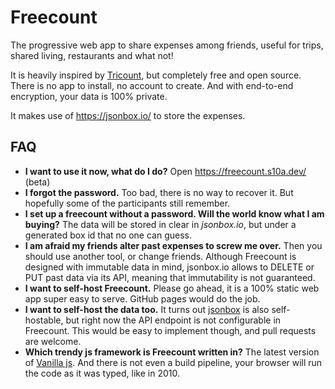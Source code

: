 # Freecount

The progressive web app to share expenses among friends, useful for trips, shared living, restaurants and what not!

It is heavily inspired by [Tricount](https://www.tricount.com/), but completely free and open source. There is no app to install, no account to create. And with end-to-end encryption, your data is 100% private.

It makes use of https://jsonbox.io/ to store the expenses.

## FAQ

- **I want to use it now, what do I do?** Open https://freecount.s10a.dev/ (beta)
- **I forgot the password.** Too bad, there is no way to recover it. But hopefully some of the participants still remember.
- **I set up a freecount without a password. Will the world know what I am buying?** The data will be stored in clear in _jsonbox.io_, but under a generated box id that no one can guess.
- **I am afraid my friends alter past expenses to screw me over.** Then you should use another tool, or change friends. Although Freecount is designed with immutable data in mind, jsonbox.io allows to DELETE or PUT past data via its API, meaning that immutability is not guaranteed.
- **I want to self-host Freecount.** Please go ahead, it is a 100% static web app super easy to serve. GitHub pages would do the job.
- **I want to self-host the data too.** It turns out [jsonbox](https://github.com/vasanthv/jsonbox) is also self-hostable, but right now the API endpoint is not configurable in Freecount. This would be easy to implement though, and pull requests are welcome.
- **Which trendy js framework is Freecount written in?** The latest version of [Vanilla js](http://vanilla-js.com/). And there is not even a build pipeline, your browser will run the code as it was typed, like in 2010.
